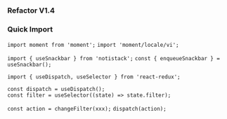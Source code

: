 ### Refactor V1.4

### Quick Import

`import moment from 'moment';`
`import 'moment/locale/vi';`

`import { useSnackbar } from 'notistack';`
`const { enqueueSnackbar } = useSnackbar();`

`import { useDispatch, useSelector } from 'react-redux';`

`const dispatch = useDispatch();`  
`const filter = useSelector((state) => state.filter);`

`const action = changeFilter(xxx);`
`dispatch(action);`
